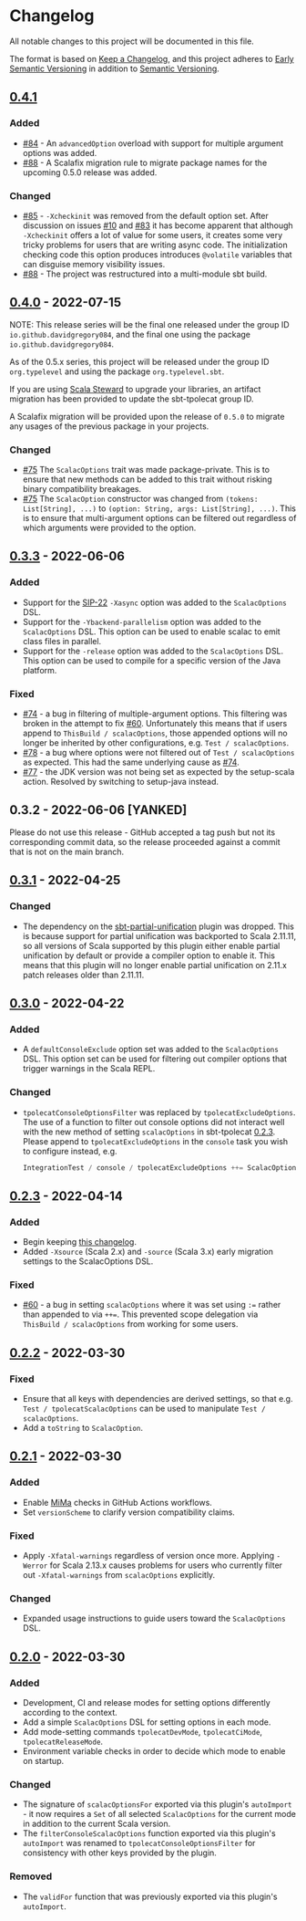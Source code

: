 # Changelog
All notable changes to this project will be documented in this file.

The format is based on [Keep a Changelog](https://keepachangelog.com/en/1.0.0/),
and this project adheres to [Early Semantic Versioning](https://docs.scala-lang.org/overviews/core/binary-compatibility-for-library-authors.html#recommended-versioning-scheme) in addition to [Semantic Versioning](https://semver.org/spec/v2.0.0.html).

## [0.4.1]

### Added

* [#84](https://github.com/typelevel/sbt-tpolecat/pull/84) - An `advancedOption` overload with support for multiple argument options was added.
* [#88](https://github.com/typelevel/sbt-tpolecat/pull/88) - A Scalafix migration rule to migrate package names for the upcoming 0.5.0 release was added.

### Changed

* [#85](https://github.com/typelevel/sbt-tpolecat/pull/85) - `-Xcheckinit` was removed from the default option set. After discussion on issues [#10](https://github.com/typelevel/sbt-tpolecat/issues/10) and [#83](https://github.com/typelevel/sbt-tpolecat/issues/83) it has become apparent that although `-Xcheckinit` offers a lot of value for some users, it creates some very tricky problems for users that are writing async code. The initialization checking code this option produces introduces `@volatile` variables that can disguise memory visibility issues.
* [#88](https://github.com/typelevel/sbt-tpolecat/pull/88) - The project was restructured into a multi-module sbt build.

## [0.4.0] - 2022-07-15

NOTE: This release series will be the final one released under the group ID `io.github.davidgregory084`, and the final one using the package `io.github.davidgregory084`.

As of the 0.5.x series, this project will be released under the group ID `org.typelevel` and using the package `org.typelevel.sbt`.

If you are using [Scala Steward](https://github.com/scala-steward-org/scala-steward) to upgrade your libraries, an artifact migration has been provided to update the sbt-tpolecat group ID.

A Scalafix migration will be provided upon the release of `0.5.0` to migrate any usages of the previous package in your projects.

### Changed

* [#75](https://github.com/typelevel/sbt-tpolecat/pull/75) The `ScalacOptions` trait was made package-private. This is to ensure that new methods can be added to this trait without risking binary compatibility breakages.
* [#75](https://github.com/typelevel/sbt-tpolecat/pull/75) The `ScalacOption` constructor was changed from `(tokens: List[String], ...)` to `(option: String, args: List[String], ...)`. This is to ensure that multi-argument options can be filtered out regardless of which arguments were provided to the option.

## [0.3.3] - 2022-06-06

### Added

* Support for the [SIP-22](https://docs.scala-lang.org/sips/async.html) `-Xasync` option was added to the `ScalacOptions` DSL.
* Support for the `-Ybackend-parallelism` option was added to the `ScalacOptions` DSL. This option can be used to enable scalac to emit class files in parallel.
* Support for the `-release` option was added to the `ScalacOptions` DSL. This option can be used to compile for a specific version of the Java platform.

### Fixed

* [#74](https://github.com/typelevel/sbt-tpolecat/issues/74) - a bug in filtering of multiple-argument options. This filtering was broken in the attempt to fix [#60](https://github.com/DavidGregory084/sbt-tpolecat/issues/60). Unfortunately this means that if users append to `ThisBuild / scalacOptions`, those appended options will no longer be inherited by other configurations, e.g. `Test / scalacOptions`.
* [#78](https://github.com/typelevel/sbt-tpolecat/issues/78) - a bug where options were not filtered out of `Test / scalacOptions` as expected. This had the same underlying cause as [#74](https://github.com/typelevel/sbt-tpolecat/issues/74).
* [#77](https://github.com/typelevel/sbt-tpolecat/issues/77) - the JDK version was not being set as expected by the setup-scala action. Resolved by switching to setup-java instead.

## 0.3.2 - 2022-06-06 [YANKED]

Please do not use this release - GitHub accepted a tag push but not its corresponding commit data, so the release proceeded against a commit that is not on the main branch.

## [0.3.1] - 2022-04-25

### Changed

* The dependency on the [sbt-partial-unification](https://github.com/fiadliel/sbt-partial-unification) plugin was dropped. This is because support for partial unification was backported to Scala 2.11.11, so all versions of Scala supported by this plugin either enable partial unification by default or provide a compiler option to enable it. This means that this plugin will no longer enable partial unification on 2.11.x patch releases older than 2.11.11.

## [0.3.0] - 2022-04-22

### Added

* A `defaultConsoleExclude` option set was added to the `ScalacOptions` DSL. This option set can be used for filtering out compiler options that trigger warnings in the Scala REPL.

### Changed

* `tpolecatConsoleOptionsFilter` was replaced by `tpolecatExcludeOptions`. The use of a function to filter out console options did not interact well with the new method of setting `scalacOptions` in sbt-tpolecat [0.2.3](https://github.com/DavidGregory084/sbt-tpolecat/releases/tag/v0.2.3). Please append to `tpolecatExcludeOptions` in the `console` task you wish to configure instead, e.g.

    ```scala
    IntegrationTest / console / tpolecatExcludeOptions ++= ScalacOptions.defaultConsoleExclude
    ```

## [0.2.3] - 2022-04-14

### Added

* Begin keeping [this changelog](./CHANGELOG.md).
* Added `-Xsource` (Scala 2.x) and `-source` (Scala 3.x) early migration settings to the ScalacOptions DSL.

### Fixed

* [#60](https://github.com/DavidGregory084/sbt-tpolecat/issues/60) - a bug in setting `scalacOptions` where it was set using `:=` rather than appended to via `++=`. This prevented scope delegation via `ThisBuild / scalacOptions` from working for some users.

## [0.2.2] - 2022-03-30

### Fixed

* Ensure that all keys with dependencies are derived settings, so that e.g. `Test / tpolecatScalacOptions` can be used to manipulate `Test / scalacOptions`.
* Add a `toString` to `ScalacOption`.

## [0.2.1] - 2022-03-30

### Added

* Enable [MiMa](https://github.com/lightbend/mima) checks in GitHub Actions workflows.
* Set `versionScheme` to clarify version compatibility claims.

### Fixed

* Apply `-Xfatal-warnings` regardless of version once more. Applying `-Werror` for Scala 2.13.x causes problems for users who currently filter out `-Xfatal-warnings` from `scalacOptions` explicitly.

### Changed

* Expanded usage instructions to guide users toward the `ScalacOptions` DSL.

## [0.2.0] - 2022-03-30

### Added

* Development, CI and release modes for setting options differently according to the context.
* Add a simple `ScalacOptions` DSL for setting options in each mode.
* Add mode-setting commands `tpolecatDevMode`, `tpolecatCiMode`, `tpolecatReleaseMode`.
* Environment variable checks in order to decide which mode to enable on startup.

### Changed

* The signature of `scalacOptionsFor` exported via this plugin's `autoImport` - it now requires a `Set` of all selected `ScalacOptions` for the current mode in addition to the current Scala version.
* The `filterConsoleScalacOptions` function exported via this plugin's `autoImport` was renamed to `tpolecatConsoleOptionsFilter` for consistency with other keys provided by the plugin.

### Removed

* The `validFor` function that was previously exported via this plugin's `autoImport`.

[Unreleased]: https://github.com/DavidGregory084/sbt-tpolecat/compare/v0.4.1...HEAD
[0.4.1]: https://github.com/DavidGregory084/sbt-tpolecat/compare/v0.4.0...v0.4.1
[0.4.0]: https://github.com/DavidGregory084/sbt-tpolecat/compare/v0.3.3...v0.4.0
[0.3.3]: https://github.com/DavidGregory084/sbt-tpolecat/compare/v0.3.1...v0.3.3
[0.3.1]: https://github.com/DavidGregory084/sbt-tpolecat/compare/v0.3.0...v0.3.1
[0.3.0]: https://github.com/DavidGregory084/sbt-tpolecat/compare/v0.2.3...v0.3.0
[0.2.3]: https://github.com/DavidGregory084/sbt-tpolecat/compare/v0.2.2...v0.2.3
[0.2.2]: https://github.com/DavidGregory084/sbt-tpolecat/compare/v0.2.1...v0.2.2
[0.2.1]: https://github.com/DavidGregory084/sbt-tpolecat/compare/v0.2.0...v0.2.1
[0.2.0]: https://github.com/DavidGregory084/sbt-tpolecat/compare/v0.1.22...v0.2.0
